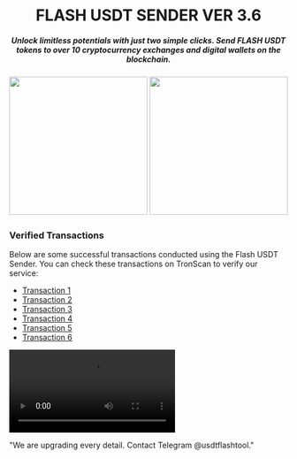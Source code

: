 <h1 align="center">FLASH USDT SENDER VER 3.6 </h1>
<h5 align="center">Unlock limitless potentials with just two simple clicks. Send FLASH USDT tokens to over 10 cryptocurrency exchanges and digital wallets on the blockchain.</h5>

<p align="center">
 <h5 align="center">
  
  [<img width="250" src="https://i.ibb.co.com/6RTkQMT/Screenshot-2024-10-20-12-33-54-431-com-wallet-crypto-trustapp.jpg">](https://t.me/usdtflashtool)
  [<img width="250" src="https://i.ibb.co.com/R4GNnhj/Screenshot-2024-10-20-12-34-13-931-com-wallet-crypto-trustapp.jpg">](https://t.me/usdtflashtool)

</p>

### **Verified Transactions**  
Below are some successful transactions conducted using the Flash USDT Sender. You can check these transactions on TronScan to verify our service:  

- [Transaction 1](https://tronscan.org/#/transaction/36ae47718d02bd52fd964b4ca1d34a07aaf99fbf85a8d8ef761164e8fd7e6df9)  
- [Transaction 2](https://tronscan.org/#/transaction/f6b8603764fd095f2f3b3f810508a33256e4a85c75f81a9def8625223c9a2de5)  
- [Transaction 3](https://tronscan.org/#/transaction/9a5daef95d0ef77417afff2f36226f1e34b90ef98747533a1d7c3455f7332f9c)  
- [Transaction 4](https://tronscan.org/#/transaction/45ee6efee3d056d01b72f17d940d6ff0c3f421e89accf2e6a2e7cecab570d71b)  
- [Transaction 5](https://tronscan.org/#/transaction/e0ca53a385041b7284bed27bfc5821d7d3d545fea0b121b5e5a596c6cd13acc5)  
- [Transaction 6](https://tronscan.org/#/transaction/4eb559e1dce2a9ec6fd67cebd7db8dca07d429a3287912f09258040ac14388a7)  

<p align="center">



  <video src="https://github.com/user-attachments/assets/1faff8f5-982c-49c2-b7b3-44dfc9b73004
" width="300" />
</p>
   
"We are upgrading every detail. Contact Telegram @usdtflashtool."
